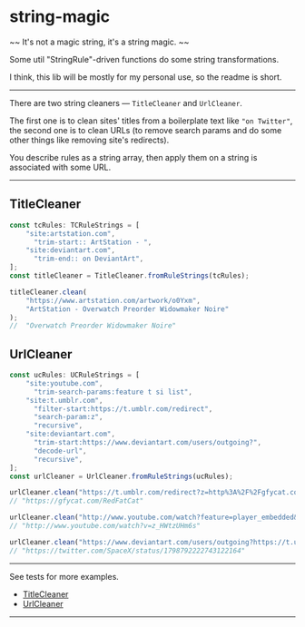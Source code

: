 # string-magic

~~ It's not a magic string, it's a string magic. ~~

Some util "StringRule"-driven functions do some string transformations.

I think, this lib will be mostly for my personal use, so the readme is short.

---

There are two string cleaners — `TitleCleaner` and `UrlCleaner`.

The first one is to clean sites' titles from a boilerplate text like `"on Twitter"`,
the second one is to clean URLs (to remove search params and do some other things like removing site's redirects).

You describe rules as a string array, then apply them on a string is associated with some URL.

---

## TitleCleaner

```ts
const tcRules: TCRuleStrings = [
    "site:artstation.com",
      "trim-start:: ArtStation - ",
    "site:deviantart.com",
      "trim-end:: on DeviantArt",
];
const titleCleaner = TitleCleaner.fromRuleStrings(tcRules);

titleCleaner.clean(
    "https://www.artstation.com/artwork/o0Yxm",
    "ArtStation - Overwatch Preorder Widowmaker Noire"
);
//  "Overwatch Preorder Widowmaker Noire"
```

## UrlCleaner
```ts
const ucRules: UCRuleStrings = [
    "site:youtube.com",
      "trim-search-params:feature t si list",
    "site:t.umblr.com",
      "filter-start:https://t.umblr.com/redirect",
      "search-param:z",
      "recursive",
    "site:deviantart.com",
      "trim-start:https://www.deviantart.com/users/outgoing?",
      "decode-url",
      "recursive",
];
const urlCleaner = UrlCleaner.fromRuleStrings(ucRules);

urlCleaner.clean("https://t.umblr.com/redirect?z=http%3A%2F%2Fgfycat.com%2FRedFatCat&m=1");
// "https://gfycat.com/RedFatCat"

urlCleaner.clean("http://www.youtube.com/watch?feature=player_embedded&v=z_HWtzUHm6s");
// "http://www.youtube.com/watch?v=z_HWtzUHm6s"

urlCleaner.clean("https://www.deviantart.com/users/outgoing?https://t.umblr.com/redirect?z=https%3A%2F%2Ftwitter.com%2FSpaceX%2Fstatus%2F1798792222743122164");
// "https://twitter.com/SpaceX/status/1798792222743122164"

```

---

See tests for more examples.

- [TitleCleaner](https://github.com/AlttiRi/string-magic/tree/master/test/title-cleaner)
- [UrlCleaner](https://github.com/AlttiRi/string-magic/tree/master/test/url-cleaner)

---
